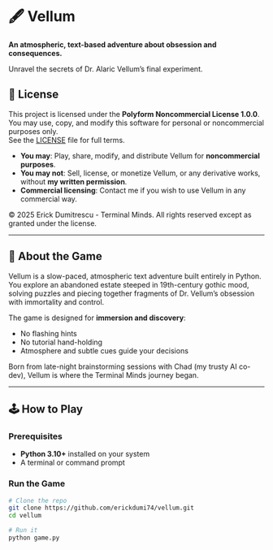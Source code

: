 # 🖋 Vellum

**An atmospheric, text-based adventure about obsession and consequences.**  

Unravel the secrets of Dr. Alaric Vellum’s final experiment.


## 📄 License
This project is licensed under the **Polyform Noncommercial License 1.0.0**.  
You may use, copy, and modify this software for personal or noncommercial purposes only.  
See the [LICENSE](LICENSE) file for full terms.

- **You may**: Play, share, modify, and distribute Vellum for **noncommercial purposes**.
- **You may not**: Sell, license, or monetize Vellum, or any derivative works, without **my written permission**.
- **Commercial licensing**: Contact me if you wish to use Vellum in any commercial way.

© 2025 Erick Dumitrescu - Terminal Minds. All rights reserved except as granted under the license.

---

## 📜 About the Game

Vellum is a slow-paced, atmospheric text adventure built entirely in Python.  
You explore an abandoned estate steeped in 19th-century gothic mood, solving puzzles and piecing together fragments of Dr. Vellum’s obsession with immortality and control.

The game is designed for **immersion and discovery**:
- No flashing hints
- No tutorial hand-holding
- Atmosphere and subtle cues guide your decisions

Born from late-night brainstorming sessions with Chad (my trusty AI co-dev), Vellum is where the Terminal Minds journey began.

---

## 🕹 How to Play

### Prerequisites
- **Python 3.10+** installed on your system
- A terminal or command prompt

### Run the Game
```bash
# Clone the repo
git clone https://github.com/erickdumi74/vellum.git
cd vellum

# Run it
python game.py
```
